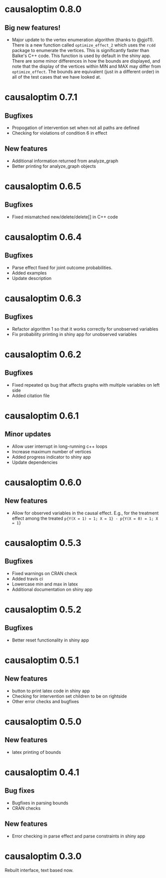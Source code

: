 # causaloptim 0.8.0

## Big new features!

- Major update to the vertex enumeration algorithm (thanks to @gjo11). There is a new function called `optimize_effect_2` which uses the `rcdd` package to enumerate the vertices. This is significantly faster than Balke's C++ code. This function is used by default in the shiny app. There are some minor differences in how the bounds are displayed, and note that the display of the vertices within MIN and MAX may differ from `optimize_effect`. The bounds are equivalent (just in a different order) in all of the test cases that we have looked at. 

# causaloptim 0.7.1

## Bugfixes

- Propogation of intervention set when not all paths are defined
- Checking for violations of condition 6 in effect

## New features

- Additional information returned from analyze_graph
- Better printing for analyze_graph objects 


# causaloptim 0.6.5

## Bugfixes

- Fixed mismatched new/delete/delete[] in C++ code


# causaloptim 0.6.4

## Bugfixes

- Parse effect fixed for joint outcome probabilities.
- Added examples
- Update description

# causaloptim 0.6.3

## Bugfixes

- Refactor algorithm 1 so that it works correctly for unobserved variables
- Fix probability printing in shiny app for unobserved variables

# causaloptim 0.6.2

## Bugfixes

- Fixed repeated qs bug that affects graphs with multiple variables on left side
- Added citation file

# causaloptim 0.6.1

## Minor updates

- Allow user interrupt in long-running c++ loops
- Increase maximum number of vertices
- Added progress indicator to shiny app
- Update dependencies

# causaloptim 0.6.0

## New features

- Allow for observed variables in the causal effect. E.g., for the treatment effect among the treated `p{Y(X = 1) = 1; X = 1} - p{Y(X = 0) = 1; X = 1}`

# causaloptim 0.5.3

## Bugfixes

- Fixed warnings on CRAN check
- Added travis ci
- Lowercase min and max in latex
- Additional documentation on shiny app


# causaloptim 0.5.2

## Bugfixes

- Better reset functionality in shiny app

# causaloptim 0.5.1

## New features

- button to print latex code in shiny app
- Checking for intervention set children to be on rightside
- Other error checks and bugfixes

# causaloptim 0.5.0

## New features

- latex printing of bounds
    
# causaloptim 0.4.1

## Bug fixes

+ Bugfixes in parsing bounds
+ CRAN checks

## New features 

+ Error checking in parse effect and parse constraints in shiny app

# causaloptim 0.3.0

Rebuilt interface, text based now. 